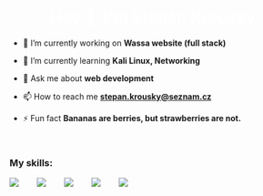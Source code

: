 <h1 align="center" style="color: white">Hey 👋, I'm Štěpán Krouský</h1>

- 🔭 I’m currently working on **Wassa website (full stack)**

- 🌱 I’m currently learning **Kali Linux, Networking**

- 💬 Ask me about **web development**

- 📫 How to reach me **stepan.krousky@seznam.cz**

- ⚡ Fun fact **Bananas are berries, but strawberries are not.**

<br />

<h3 align="left">My skills:</h3>
<p align="left" style="display: flex; gap: 2rem;">
    <img src="https://skillicons.dev/icons?i=js,ts" />
    <img src="https://skillicons.dev/icons?i=nextjs,tailwind" />
    <img src="https://skillicons.dev/icons?i=mysql,mongodb,postgres" />
    <img src="https://skillicons.dev/icons?i=express,nodejs" />
    <img src="https://skillicons.dev/icons?i=mui,figma" />
</p>
